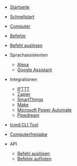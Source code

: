 * [Startseite](./de/README.md)
* [Schnellstart](./de/QuickStart.md)

* [Computer](./de/Computers.md)
* [Befehle](./de/Commands.md)
* [Befehl auslösen](./de/TriggerCommands.md)
* Sprachassistenten
  * [Alexa](./de/Alexa.md)
  * [Google Assistant](./de/SmartHomeGoogle.md)
* Integrationen
  * [IFTTT](./de/IFTTT.md)
  * [Zapier](./de/Zapier.md)
  * [SmartThings](./de/SmartThings.md)
  * [Make](./de/Make.md)
  * [Microsoft Power Automate](./de/MSPowerAutomate.md)
  * [Pipedream](./de/Pipedream.md)
* [tcmd CLI Tool](./de/tcmdCLI.md)
* [Computerfreigabe](./de/ComputerSharing.md)
* API
  * [Befehl auslösen](./de/API/TriggerCommand.md)
  * [Befehle auflisten](./de/API/ListCommands.md)
